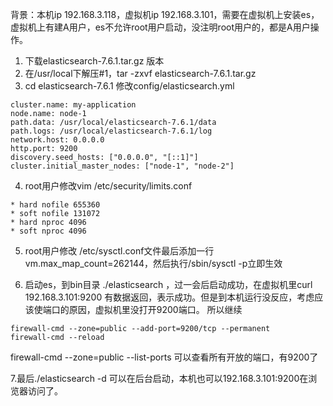 背景：本机ip 192.168.3.118，虚拟机ip 192.168.3.101，需要在虚拟机上安装es，虚拟机上有建A用户，es不允许root用户启动，没注明root用户的，都是A用户操作。

1. 下载elasticsearch-7.6.1.tar.gz 版本
2. 在/usr/local下解压#1，tar -zxvf elasticsearch-7.6.1.tar.gz
3. cd elasticsearch-7.6.1  修改config/elasticsearch.yml
```
cluster.name: my-application
node.name: node-1
path.data: /usr/local/elasticsearch-7.6.1/data
path.logs: /usr/local/elasticsearch-7.6.1/log
network.host: 0.0.0.0
http.port: 9200
discovery.seed_hosts: ["0.0.0.0", "[::1]"]
cluster.initial_master_nodes: ["node-1", "node-2"]
```
4. root用户修改vim /etc/security/limits.conf 
```
* hard nofile 655360 
* soft nofile 131072 
* hard nproc 4096 
* soft nproc 4096
```

5. root用户修改 /etc/sysctl.conf文件最后添加一行
vm.max_map_count=262144，然后执行/sbin/sysctl -p立即生效

6. 启动es，到bin目录 ./elasticsearch ，过一会后启动成功，在虚拟机里curl 192.168.3.101:9200 有数据返回，表示成功。但是到本机运行没反应，考虑应该使端口的原因，虚拟机里没打开9200端口。
所以继续
```
firewall-cmd --zone=public --add-port=9200/tcp --permanent
firewall-cmd --reload
```
firewall-cmd --zone=public --list-ports 可以查看所有开放的端口，有9200了

7.最后./elasticsearch -d  可以在后台启动，本机也可以192.168.3.101:9200在浏览器访问了。
